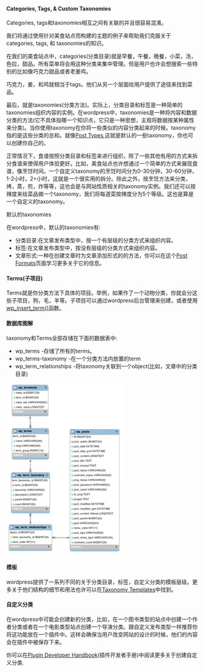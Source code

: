 #### Categories, Tags, & Custom Taxonomies
Categories, tags和taxonomies相互之间有关联的并且很容易混淆。

我们将通过使用针对美食站点而构建的主题的例子来帮助我们克服关于categories, tags, 和 taxonomies的知识。

在我们的美食站点中，categories(分类目录)就是早餐，午餐，晚餐，小菜，汤，色拉，甜品。所有菜单将会用这种分类来集中管理。但是用户也许会想搜索一些特别的比如像巧克力甜品或者老姜鸡。

巧克力，姜，和鸡就相当于tags。他们从另一个层面给用户提供了途径来找到菜品。

最后，就是taxonomies(分类方法)。实际上，分类目录和标签是一种简单的taxonomies组织内容的实例。在wordpress中，taxonomies是一种将内容和数据分类的方法(它不具体指哪一个知识点，它只是一种思想，主观将数据按某种属性来分类)。当你使用taxonomy在你将一些类似的内容分类起来的时候。taxonomy指的是这些分类的总和。就像[Post Types](https://developer.wordpress.org/themes/functionality/pages-posts-custom-post-types/),这就是默认的一些taxonomy，你也可以创建你自己的。

正常情况下，食谱按照分类目录和标签来进行组织，除了一些其他有用的方式来拆分食谱来使得用户体验更好。比如，美食站点也许想通过一个简单的方式来展现食谱，像烹饪时间。一个自定义taxonomy的烹饪时间分为0-30分钟，30-60分钟，1-2小时，2+小时，这就是一个很实用的拆分。除此之外，按烹饪方法来分类，烤，蒸，煎，炸等等，这也会是与网站性质相关的taxonomy实例。我们还可以按辣度来给菜品做一个taxonomy，我们将每道菜按辣度分为5个等级。这也是算是一个自定义的taxonomy。

默认的taxonomies

在wordpress中，默认的taxonomies有:
- 分类目录:在文章发布类型中，按一个有层级的分类方式来组织内容。
- 标签:在文章发布类型中，按没有层级的分类方式来组织内容。
- 文章形式:一种在创建文章时为文章添加形式的的方法，你可以在这个[Post Formats](https://developer.wordpress.org/themes/functionality/post-formats/)页面学习更多关于它的信息。

#### Terms(子项目)
Terms就是你分类方法下具体的项目。举例，如果作了一个动物分类，你就会分这些子项目，狗，毛，羊等。子项目可以通过wordpress后台管理来创建，或者使用[wp_insert_term()](https://developer.wordpress.org/reference/functions/wp_insert_term/)函数。

#### 数据库图解
taxonomy和Terms全部存储在下面的数据表中:
- wp_terms -存储了所有的terms。
- wp_terms-taxonomy -在一个分类方法内放置的term
- wp_term_relationships -将taxonomy关联到一个object(比如，文章中的分类目录)

![](images/taxonomy-schema.png)

#### 模板
wordpress提供了一系列不同的关于分类目录，标签，自定义分类的模板层级。更多关于他们结构的细节和用法也许可以在[Taxonomy Templates](https://developer.wordpress.org/themes/template-files-section/taxonomy-templates/)中找到。

#### 自定义分类
在wordpress中可能会创建新的分类，比如，在一个图书类型的站点中创建一个作者分类或者在一个电影类型站点创建一个导演分类。跟自定义发布类型一样推荐你将这功能放在一个插件中。这样会确保当用户改变网站的设计的时候，他们的内容会在插件中被保存下来。

你可以在[Plugin Developer Handbook](https://developer.wordpress.org/plugins/taxonomies/working-with-custom-taxonomies/)(插件开发者手册)中阅读更多关于创建自定义分类.
